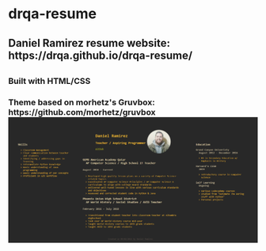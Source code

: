 # drqa-resume
<h2> Daniel Ramirez resume website: https://drqa.github.io/drqa-resume/ <h2>
<h3> Built with HTML/CSS <h3>
Theme based on morhetz's Gruvbox: https://github.com/morhetz/gruvbox
<br>
<a href="default.asp"><img src="resume-image.png" alt="resume-image"></a>
